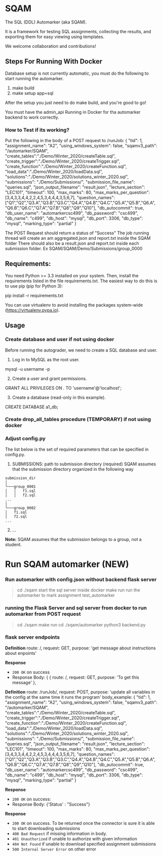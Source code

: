 # SQAM

The SQL (DDL) Automarker (aka SQAM).

It is a framework for testing SQL assignments,
collecting the results, and exporting them for easy viewing using
templates.

We welcome collaboration and contributions!

## Steps For Running With Docker

Database setup is not currently automatic, you must do the following
to start running the automarker.

1. make build
2. make setup app=sql

After the setup you just need to do make build, and you're good to go!

You must have the admin_api Running in Docker for tha automarker backend to work correctly.

### How to Test if its working?

Put the following in the body of a POST request to /runJob:
{
"tid": 1,
"assignment_name": "A2",
"using_windows_system": false,
"sqamv3_path": "/automarker/SQAM",
"create_tables":"./Demo/Winter_2020/createTable.sql",
"create_trigger":"./Demo/Winter_2020/createTrigger.sql",
"create_function":"./Demo/Winter_2020/createFunction.sql",
"load_data":"./Demo/Winter_2020/loadData.sql",
"solutions":"./Demo/Winter_2020/solutions_winter_2020.sql",
"submissions": "./Demo/Submissions/",
"submission_file_name": "queries.sql",
"json_output_filename": "result.json",
"lecture_section": "LEC101",
"timeout": 100,
"max_marks": 80,
"max_marks_per_question": [3,4,3,3,4,4,2,2,4,5,3,4,4,4,3,5,6,7],
"question_names": ["Q1","Q2","Q3.A","Q3.B","Q3.C","Q4.A","Q4.B","Q4.C","Q5.A","Q5.B","Q6.A", "Q6.B","Q6.C","Q7.A","Q7.B","Q8","Q9","Q10"],
"db_autocommit": true,
"db_user_name": "automarkercsc499",
"db_password": "csc499",
"db_name": "c499",
"db_host": "mysql",
"db_port": 3306,
"db_type": "mysql",
"marking_type": "partial"
}

The POST Request should return a status of "Success"
The job running thread will create an am aggregated.json and report.txt inside the SQAM folder
There should also be a result.json and report.txt inside each submission folder.
Ex SQAM/SQAM/Demo/Submissions/group_0000

## Requirements:

You need Python >= 3.3 installed on your system. Then, install the
requirements listed in the file requirements.txt. The easiest way to
do this is to use pip (pip for Python 3):

pip install -r requirements.txt

You can use virtualenv to avoid installing the packages system-wide
(https://virtualenv.pypa.io).

## Usage

### Create database and user if not using docker

Before running the autograder, we need to create a SQL database and user.

1. Log in to MySQL as the root user.

mysql -u username -p

2. Create a user and grant permissions.

GRANT ALL PRIVILEGES ON _._ TO 'username'@'localhost';

3. Create a database (read-only in this example).

CREATE DATABASE a1_db;

### Create drop_all_tables procedure (TEMPORARY) if not using docker

### Adjust config.py

The list below is the set of required parameters that
can be specified in config.py.

1. SUBMISSIONS: path to submission directory (required)
   SQAM assumes that the submission directory organized in the following way

```
submission_dir
│
└───group_0001
│   │   f1.sql
│   │   f2.sql
...
│
└───group_0002
│   f1.sql
│   f2.sql
...
```

2. ...

**Note:** SQAM assumes that the submission belongs to a group, not a student.

# Run SQAM automarker (NEW)

### Run automarker with config.json without backend flask server

> cd ./sqam
> start the sql server inside docker
> make run
> run the automarker to mark assignment
> test_automarker

### running the Flask Server and sql server from docker to run automarker from POST request

> cd ./sqam
> make run
> cd ./sqam/automarker
> python3 backend.py

### flask server endpoints

**Definition**
route: /,
request: GET,
purpose: 'get message about instructions about enpoints'

**Response**

- `200 OK` on success
- Response Body:
  {
  {
  route: /,
  request: GET,
  purpose: 'To get this message'
  },

**Definition**
route: /runJob/,
request: POST,
purpose: 'update all variables in the config at the same time it runs the program'
body_example:
{
"tid": 1,
"assignment_name": "A2",
"using_windows_system": false,
"sqamv3_path": "/automarker/SQAM",
"create_tables":"./Demo/Winter_2020/createTable.sql",
"create_trigger":"./Demo/Winter_2020/createTrigger.sql",
"create_function":"./Demo/Winter_2020/createFunction.sql",
"load_data":"./Demo/Winter_2020/loadData.sql",
"solutions":"./Demo/Winter_2020/solutions_winter_2020.sql",
"submissions": "./Demo/Submissions/",
"submission_file_name": "queries.sql",
"json_output_filename": "result.json",
"lecture_section": "LEC101",
"timeout": 100,
"max_marks": 80,
"max_marks_per_question": [3,4,3,3,4,4,2,2,4,5,3,4,4,4,3,5,6,7],
"question_names": ["Q1","Q2","Q3.A","Q3.B","Q3.C","Q4.A","Q4.B","Q4.C","Q5.A","Q5.B","Q6.A", "Q6.B","Q6.C","Q7.A","Q7.B","Q8","Q9","Q10"],
"db_autocommit": true,
"db_user_name": "automarkercsc499",
"db_password": "csc499",
"db_name": "c499",
"db_host": "mysql",
"db_port": 3306,
"db_type": "mysql",
"marking_type": "partial"
}

**Response**

- `200 OK` on success:
- Response Body:
  {'Status' : "Success"}

**Response**

- `200 OK` on success. To be returned once the connector is sure it is able to start downloading submissions
- `400 Bad Request` if missing information in body.
- `401 Unauthorized` if unable to authorize with given information
- `404 Not Found` if unable to download specified assignment submissions
- `500 Internal Server Error` on other error
